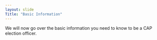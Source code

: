 ```yaml
---
layout: slide
Title: "Basic Information"
---
```


We will now go over the basic information you need to know to be a CAP election officer.
